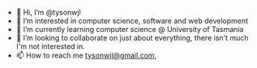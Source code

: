 - 👋 Hi, I’m @tysonwjl
- 👀 I’m interested in computer science, software and web development
- 🌱 I’m currently learning computer science @ University of Tasmania
- 💞️ I’m looking to collaborate on just about everything, there isn't much I'm not interested in.
- 📫 How to reach me tysonwjl@gmail.com,

<!---
tysonwjl/tysonwjl is a ✨ special ✨ repository because its `README.md` (this file) appears on your GitHub profile.
You can click the Preview link to take a look at your changes.
--->
